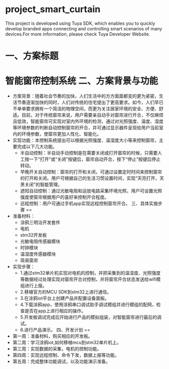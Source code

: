 # project_smart_curtain
This project is developed using Tuya SDK, which enables you to quickly develop branded apps connecting and controlling smart scenarios of many devices.For more information, please check Tuya Developer Website.

一、方案标题
==
智能窗帘控制系统
二、方案背景与功能
==
* 方案背景：随着社会节奏的加快，人们生活中的方方面面都变的更为紧密，生活节奏逐渐加快的同时，人们对传统的住宅提出了更高要求。如今，人们早已不单单要求拥有一个简洁的物理空间，而更为关注居家环境的安全、方便、舒适。目前，对于传统窗帘来说，用户需要亲自动手对窗帘进行开合，不仅麻烦且低效，智能窗帘可实现对室内外环境的检测，通过对光照强度、温度、湿度等环境参数的判断自动控制窗帘的开合，并可通过显示器件呈现给用户当前室内的环境参数，使窗帘更加人性化、智能化。
* 实现功能：本控制系统提出可以根据光照强度、温湿度大小等来控制窗帘，主要完成以下几大功能。
  * 半自动控制：半自动手动控制是在需要关闭或打开窗帘的时候，只需要人工按一下“打开”或“关闭”按键后，窗帘自动开合，按下“停止”按键后停止转动。
  * 早晚开关自动控制：窗帘的打开和关闭，可通过设置定时时间来控制窗帘的打开和关闭。用户可根据自己的生活习惯设置时间，实现“天亮打开，天黑关闭”的智能管理。
  * 遮阳自动控制：通过光敏电阻和运放电路采集环境光照，用户可设置光照强度使窗帘根据用户的喜好来控制开合程度。
  * 远程控制：用户可通过手机app实现远程控制窗帘开合。
三、具体实施步骤
==
* 准备材料：
  * 涂鸦三明治开发套件
  * 电机
  * stm32开发板
  * 光敏电阻传感器模块
  * 时钟模块
  * 温湿度传感器模块
  * 简易窗帘
* 实现步骤：
  * 1.通过stm32单片机实现对电机的控制，并把采集到的温湿度、光照强度等数据经过处理实现对窗帘开合对控制，并将窗帘开合状态发送给wifi模组进行上报。
  * 2.移植官方的MCU SDK到stm32上进行通信。
  * 3.在涂鸦iot平台上创建产品并配置设备面板。
  * 4.下载涂鸦app，使用涂鸦串口调试助手调试模组并进行模组的配网，检查是否在app上进行相应的操作。
  * 5.开发板调试完成后开始进行产品的模拟组装，对智能窗帘进行最后的调试。
  * 6.进行产品演示。
四、开发计划
==
* 第一周：准备材料，购买相应的开发板。
* 第二周：学习涂鸦iot,如何移植mcu到stm32单片机上。
* 第三周：实现数据的采集，电机的控制功能。
* 第四周：实现远程控制、命令下发，数据上报等功能。
* 第五周：完成整体功能调试，以及功能演示准备。
